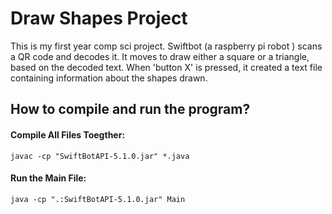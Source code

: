 # Draw Shapes Project

This is my first year comp sci project. Swiftbot (a raspberry pi robot ) scans a QR code and decodes it. It moves to draw either a square or a triangle, based on the decoded text. When 'button X' is pressed, it created a text file containing information about the shapes drawn. 

## How to compile and run the program?
#### Compile All Files Toegther: 
    javac -cp "SwiftBotAPI-5.1.0.jar" *.java
#### Run the Main File: 
    java -cp ".:SwiftBotAPI-5.1.0.jar" Main
